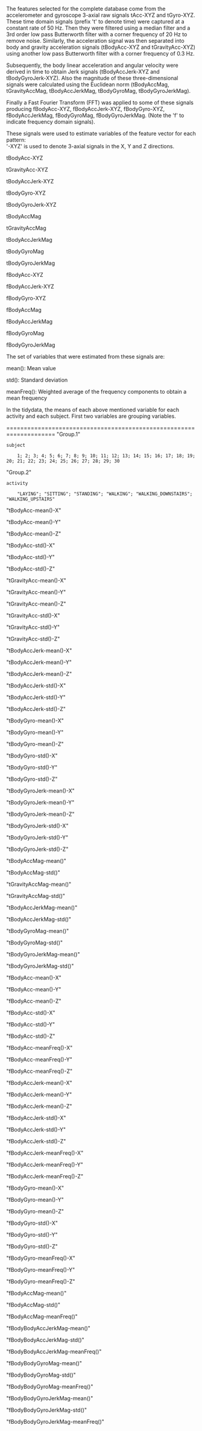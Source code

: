 
The features selected for the complete database come from the accelerometer and gyroscope 3-axial raw signals tAcc-XYZ and 
tGyro-XYZ. These time domain signals (prefix 't' to denote time) were captured at a constant rate of 50 Hz. Then 
they were filtered using a median filter and a 3rd order low pass Butterworth filter with a corner frequency of 20 Hz 
to remove noise. Similarly, the acceleration signal was then separated into body and gravity acceleration signals 
(tBodyAcc-XYZ and tGravityAcc-XYZ) using another low pass Butterworth filter with a corner frequency of 0.3 Hz. 

Subsequently, the body linear acceleration and angular velocity were derived in time to obtain Jerk signals 
(tBodyAccJerk-XYZ and tBodyGyroJerk-XYZ). Also the magnitude of these three-dimensional signals were calculated 
using the Euclidean norm (tBodyAccMag, tGravityAccMag, tBodyAccJerkMag, tBodyGyroMag, tBodyGyroJerkMag). 

Finally a Fast Fourier Transform (FFT) was applied to some of these signals producing fBodyAcc-XYZ, fBodyAccJerk-XYZ, 
fBodyGyro-XYZ, fBodyAccJerkMag, fBodyGyroMag, fBodyGyroJerkMag. (Note the 'f' to indicate frequency domain signals). 

These signals were used to estimate variables of the feature vector for each pattern:  
'-XYZ' is used to denote 3-axial signals in the X, Y and Z directions.

tBodyAcc-XYZ

tGravityAcc-XYZ

tBodyAccJerk-XYZ

tBodyGyro-XYZ

tBodyGyroJerk-XYZ

tBodyAccMag

tGravityAccMag

tBodyAccJerkMag

tBodyGyroMag

tBodyGyroJerkMag

fBodyAcc-XYZ

fBodyAccJerk-XYZ

fBodyGyro-XYZ

fBodyAccMag

fBodyAccJerkMag

fBodyGyroMag

fBodyGyroJerkMag


The set of variables that were estimated from these signals are: 

mean(): Mean value

std(): Standard deviation

meanFreq(): Weighted average of the frequency components to obtain a mean frequency


In the tidydata, the means of each above mentioned variable for each activity and each subject. 
First two variables are grouping variables.

====================================================================
"Group.1"

	subject
	
		1; 2; 3; 4; 5; 6; 7; 8; 9; 10; 11; 12; 13; 14; 15; 16; 17; 18; 19; 20; 21; 22; 23; 24; 25; 26; 27; 28; 29; 30
		
"Group.2"

	activity
	
		"LAYING"; "SITTING"; "STANDING"; "WALKING"; "WALKING_DOWNSTAIRS"; "WALKING_UPSTAIRS"


"tBodyAcc-mean()-X"

"tBodyAcc-mean()-Y"

"tBodyAcc-mean()-Z"

"tBodyAcc-std()-X"

"tBodyAcc-std()-Y"

"tBodyAcc-std()-Z"

"tGravityAcc-mean()-X"

"tGravityAcc-mean()-Y"

"tGravityAcc-mean()-Z"

"tGravityAcc-std()-X"

"tGravityAcc-std()-Y"

"tGravityAcc-std()-Z"

"tBodyAccJerk-mean()-X"

"tBodyAccJerk-mean()-Y"

"tBodyAccJerk-mean()-Z"

"tBodyAccJerk-std()-X"

"tBodyAccJerk-std()-Y"

"tBodyAccJerk-std()-Z"

"tBodyGyro-mean()-X"

"tBodyGyro-mean()-Y"

"tBodyGyro-mean()-Z"

"tBodyGyro-std()-X"

"tBodyGyro-std()-Y"

"tBodyGyro-std()-Z"

"tBodyGyroJerk-mean()-X"

"tBodyGyroJerk-mean()-Y"

"tBodyGyroJerk-mean()-Z"

"tBodyGyroJerk-std()-X"

"tBodyGyroJerk-std()-Y"

"tBodyGyroJerk-std()-Z"

"tBodyAccMag-mean()"

"tBodyAccMag-std()"

"tGravityAccMag-mean()"

"tGravityAccMag-std()"

"tBodyAccJerkMag-mean()"

"tBodyAccJerkMag-std()"

"tBodyGyroMag-mean()"

"tBodyGyroMag-std()"

"tBodyGyroJerkMag-mean()"

"tBodyGyroJerkMag-std()"

"fBodyAcc-mean()-X"

"fBodyAcc-mean()-Y"

"fBodyAcc-mean()-Z"

"fBodyAcc-std()-X"

"fBodyAcc-std()-Y"

"fBodyAcc-std()-Z"

"fBodyAcc-meanFreq()-X"

"fBodyAcc-meanFreq()-Y"

"fBodyAcc-meanFreq()-Z"

"fBodyAccJerk-mean()-X"

"fBodyAccJerk-mean()-Y"

"fBodyAccJerk-mean()-Z"

"fBodyAccJerk-std()-X"

"fBodyAccJerk-std()-Y"

"fBodyAccJerk-std()-Z"

"fBodyAccJerk-meanFreq()-X"

"fBodyAccJerk-meanFreq()-Y"

"fBodyAccJerk-meanFreq()-Z"

"fBodyGyro-mean()-X"

"fBodyGyro-mean()-Y"

"fBodyGyro-mean()-Z"

"fBodyGyro-std()-X"

"fBodyGyro-std()-Y"

"fBodyGyro-std()-Z"

"fBodyGyro-meanFreq()-X"

"fBodyGyro-meanFreq()-Y"

"fBodyGyro-meanFreq()-Z"

"fBodyAccMag-mean()"

"fBodyAccMag-std()"

"fBodyAccMag-meanFreq()"

"fBodyBodyAccJerkMag-mean()"

"fBodyBodyAccJerkMag-std()"

"fBodyBodyAccJerkMag-meanFreq()"

"fBodyBodyGyroMag-mean()"

"fBodyBodyGyroMag-std()"

"fBodyBodyGyroMag-meanFreq()"

"fBodyBodyGyroJerkMag-mean()"

"fBodyBodyGyroJerkMag-std()"

"fBodyBodyGyroJerkMag-meanFreq()"


